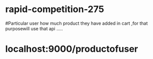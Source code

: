 # rapid-competition-275

#Particular user how much product they have added in cart ,for that purposewill use that api .....
# localhost:9000/productofuser
